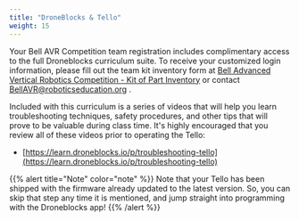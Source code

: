 ```yaml
---
title: "DroneBlocks & Tello"
weight: 15
---
```


Your Bell AVR Competition team registration includes complimentary access to the full
Droneblocks curriculum suite. To receive your customized login information, please fill
out the team kit inventory form at
[Bell Advanced Vertical Robotics Competition - Kit of Part Inventory](http://bit.ly/BellAVRKit)
or contact BellAVR@roboticseducation.org .

Included with this curriculum is a series of videos that will help you learn
troubleshooting techniques, safety procedures, and other tips that will prove to be
valuable during class time. It's highly encouraged that you review all of these videos
prior to operating the Tello:

- [https://learn.droneblocks.io/p/troubleshooting-tello](https://learn.droneblocks.io/p/troubleshooting-tello)

{{% alert title="Note" color="note" %}}
Note that your Tello has been shipped with the firmware already updated to the latest
version. So, you can skip that step any time it is mentioned, and jump straight into
programming with the Droneblocks app!
{{% /alert %}}
